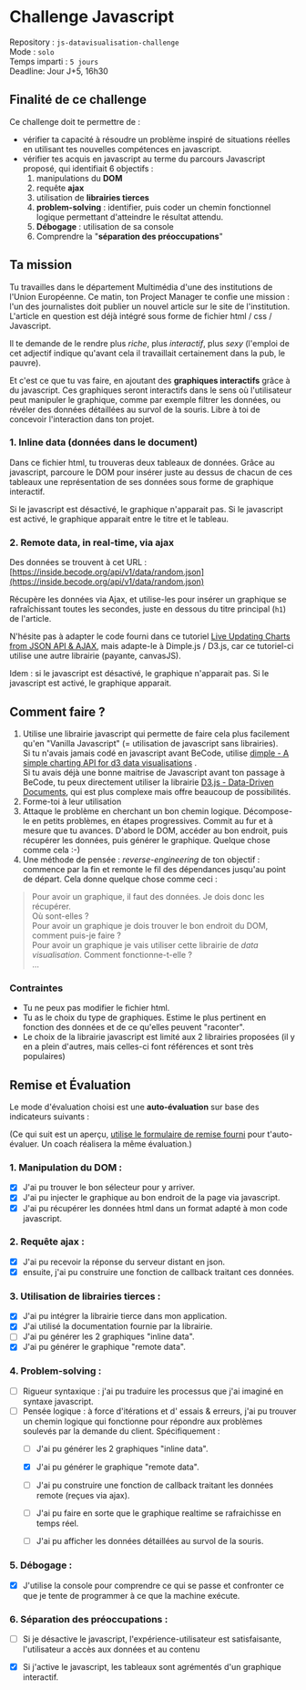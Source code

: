 # Challenge Javascript

Repository : `js-datavisualisation-challenge`   
Mode : `solo`   
Temps imparti : `5 jours`   
Deadline: Jour J+5, 16h30  

## Finalité de ce challenge
Ce challenge doit te permettre de :

- vérifier ta capacité à résoudre un problème inspiré de situations réelles en utilisant tes nouvelles compétences en javascript.
- vérifier tes acquis en javascript au terme du parcours Javascript proposé, qui identifiait 6 objectifs  :  
  1. manipulations du **DOM**
  1. requête **ajax**
  1. utilisation de **librairies tierces**
  1. **problem-solving** : identifier, puis coder un chemin fonctionnel logique permettant d'atteindre le résultat attendu.
  1. **Débogage** : utilisation de sa console
  2. Comprendre la "**séparation des préoccupations**"


## Ta mission
Tu travailles dans le département Multimédia d'une des institutions de l'Union Européenne. Ce matin, ton Project Manager te confie une mission : l'un des journalistes doit publier un nouvel article sur le site de l'institution. L'article en question est déjà intégré sous forme de fichier html / css / Javascript.  

Il te demande de le rendre plus *riche*, plus *interactif*, plus *sexy* (l'emploi de cet adjectif indique qu'avant cela il travaillait certainement dans la pub, le pauvre). 

Et c'est ce que tu vas faire, en ajoutant des **graphiques interactifs** grâce à du javascript.  Ces graphiques seront interactifs dans le sens où l'utilisateur peut manipuler le graphique, comme par exemple filtrer les données, ou révéler des données détaillées au survol de la souris. Libre à toi de concevoir l'interaction dans ton projet.
 
### 1. Inline data (données dans le document)
Dans ce fichier html, tu trouveras deux tableaux de données. Grâce au javascript, parcoure le DOM pour insérer juste au dessus de chacun de ces tableaux une représentation de ses données sous forme de graphique interactif.

Si le javascript est désactivé, le graphique n'apparait pas. Si le javascript est activé, le graphique apparait entre le titre et le tableau.

### 2. Remote data, in real-time, via ajax
Des données se trouvent à cet URL : [https://inside.becode.org/api/v1/data/random.json](https://inside.becode.org/api/v1/data/random.json)  

Récupère les données via Ajax, et utilise-les pour insérer un graphique se rafraîchissant toutes les secondes, juste en dessous du titre principal (`h1`) de l'article.

N'hésite pas à adapter le code fourni dans ce tutoriel [Live Updating Charts from JSON API & AJAX](https://canvasjs.com/docs/charts/how-to/live-updating-javascript-charts-json-api-ajax/), mais adapte-le à Dimple.js / D3.js, car ce tutoriel-ci utilise une autre librairie (payante, canvasJS).

Idem : si le javascript est désactivé, le graphique n'apparait pas. Si le javascript est activé, le graphique apparait.


## Comment faire ?
1. Utilise une librairie javascript qui permette de faire cela plus facilement qu'en "Vanilla Javascript" (= utilisation de javascript sans librairies).   
Si tu n'avais jamais codé en javascript avant BeCode, utilise [dimple - A simple charting API for d3 data visualisations](http://dimplejs.org/)  .   
Si tu avais déjà une bonne maitrise de Javascript avant ton passage à BeCode, tu peux directement utiliser la librairie [D3.js - Data-Driven Documents](https://d3js.org/),  qui est plus complexe mais offre beaucoup de possibilités.
2. Forme-toi à leur utilisation
3. Attaque le problème en cherchant un bon chemin logique. Décompose-le en petits problèmes, en étapes progressives. Commit au fur et à mesure que tu avances. D'abord le DOM, accéder au bon endroit, puis récupérer les données, puis générer le graphique. Quelque chose comme cela :-)
4. Une méthode de pensée : *reverse-engineering* de ton objectif : commence par la fin et remonte le fil des dépendances jusqu'au point de départ. Cela donne quelque chose comme ceci :

> Pour avoir un graphique, il faut des données. Je dois donc les récupérer.  
> Où sont-elles ?  
> Pour avoir un graphique je dois trouver le bon endroit du DOM, comment puis-je faire ?  
> Pour avoir un graphique je vais utiliser cette librairie de *data visualisation*. Comment fonctionne-t-elle ?   
> ...  


### Contraintes
- Tu ne peux pas modifier le fichier html. 
- Tu as le choix du type de graphiques. Estime le plus pertinent en fonction des données et de ce qu'elles peuvent "raconter".  
- Le choix de la librairie javascript est limité aux 2 librairies proposées (il y en a plein d'autres, mais celles-ci font références et sont très populaires)

## Remise et Évaluation
Le mode d'évaluation choisi est une **auto-évaluation** sur base des indicateurs suivants :  

(Ce qui suit est un aperçu, [utilise le formulaire de remise fourni](https://goo.gl/forms/fuKofp7Mh5PAe7bP2) pour t'auto-évaluer. Un coach réalisera la même évaluation.)

### 1. Manipulation du **DOM** : 

- [x] J'ai pu trouver le bon sélecteur pour y arriver.  
- [x] J'ai pu injecter le graphique au bon endroit de la page via javascript.
- [x] J'ai pu récupérer les données html dans un format adapté à mon code javascript.

### 2. Requête **ajax** :
- [x] J'ai pu recevoir la réponse du serveur distant en json.
- [x] ensuite, j'ai pu construire une fonction de callback traitant ces données.

### 3. Utilisation de **librairies tierces** : 
- [x] J'ai pu intégrer la librairie tierce dans mon application.
- [x] J'ai utilisé la documentation fournie par la librairie.
- [ ] J'ai pu générer les 2 graphiques "inline data".
- [x] J'ai pu générer le graphique "remote data".

### 4. Problem-solving : 

- [ ] Rigueur syntaxique : j'ai pu traduire les processus que j'ai imaginé en syntaxe javascript.
- [ ] Pensée logique : à force d'itérations et d' essais & erreurs, j'ai pu trouver un chemin logique qui fonctionne pour répondre aux problèmes soulevés par la demande du client. Spécifiquement : 
	- [ ] J'ai pu générer les 2 graphiques "inline data".
	- [x] J'ai pu générer le graphique "remote data".
	- [ ] J'ai pu construire une fonction de callback traitant les données remote (reçues via ajax).
	- [ ] J'ai pu faire en sorte que le graphique realtime se rafraichisse en temps réel.
	- [ ] J'ai pu afficher les données détaillées au survol de la souris.

  
### 5. Débogage :
  
  - [x] J'utilise la console pour comprendre ce qui se passe et confronter ce que je tente de programmer à ce que la machine exécute.
  
### 6. Séparation des préoccupations :

 - [ ] Si je désactive le javascript, l'expérience-utilisateur est satisfaisante, l'utilisateur a accès aux données et au contenu
 - [x] Si j'active le javascript, les tableaux sont agrémentés d'un graphique interactif.

 